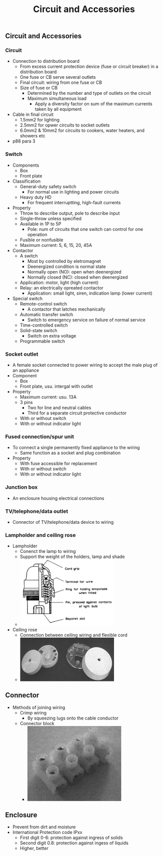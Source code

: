﻿---
title: Circuit and Accessories
update: 2022-06-16
categories: 
- Study notes
- Construction
- Building services
tags: EE
description: 
---

## Circuit and Accessories

### Circuit

- Connection to distribution board
    - From excess current protection device (fuse or circuit breaker) in a distribution board
    - One fuse or CB serve several outlets
    - Final circuit: wiring from one fuse or CB
    - Size of fuse or CB
        - Determined by the number and type of outlets on the circuit
        - Maximum simultaneous load
            - Apply a diversity factor on sum of the maximum currents taken by all equipment
- Cable in final circuit
    - 1.5mm2 for lighting
    - 2.5mm2 for opwer circuits to socket outlets
    - 6.0mm2 & 10mm2 for circuits to cookers, water heaters, and showers etc
- p88 para 3



### Switch
- Components
    - Box
    - Front plate
- Classification
    - General-duty safety switch
        - For normal use in lighting and power circuits
    - Heavy duty HD
        - For frequent interruptting, high-fault currents
- Property
    - Throw to describe output, pole to describe input
    - Single-throw unless specified
    - Available in 1P to 5P
        - Pole: num of circuits that one switch can control for one operation
    - Fusible or nonfusible
    - Maximum current: 5, 6, 15, 20, 45A
- Contactor
    - A switch
        - Most by controlled by eletromagnet
        - Deenergized condition is normal state
        - Normally open (NO): open when deenergized
        - Normally closed (NC): closed when deenergized
    - Application: motor, light (high current)
    - Relay: an electrically opreated contactor
        - Application: small light, siren, indication lamp (lower current)
- Special switch
    - Remote-control switch
        - A contactor that latches mechanically
    - Automatic transfer switch
        - Switch to emergency service on failure of normal service
    - Time-controlled switch
    - Solid-state switch
        - Switch on extra voltage
    - Programmable switch

### Socket outlet

- A female socket connected to power wiring to accept the male plug of an appliance
- Component
    - Box
    - Front plate, usu. intergal with outlet
- Property
    - Maximum current: usu. 13A
    - 3 pins
        - Two for line and neutral cables
        - Third for a separate circuit protective conductor
    - With or without switch
    - With or without indicator light

### Fused connection/spur unit

- To connect a single permanently fixed appliance to the wiring
    - Same function as a socket and plug combination
- Property
    - With fuse accessible for replacement
    - With or without switch
    - With or without indicator light

### Junction box

- An enclosure housing electrical connections

### TV/telephone/data outlet

- Connector of TV/telephone/data device to wiring

### Lampholder and ceiling rose

-  Lampholder
    - Conenct the lamp to wiring
    - Support the weight of the holders, lamp and shade
    - <img src="https://raw.githubusercontent.com/zoe-gif/images/master/20220627145147.png" width="300" height="">
- Ceiling rose
    - Connection between ceiling wiring and flexible cord
    - <img src="https://raw.githubusercontent.com/zoe-gif/images/master/20220627145206.png" width="300" height="">

## Connector

- Methods of joining wiring
    - Crimp wiring
        - By squeezing lugs onto the cable conductor
    - Connector block
        - <img src="https://raw.githubusercontent.com/zoe-gif/images/master/20220627145949.png" width="300" height="">

## Enclosure

- Prevent from dirt and moisture
- International Protection code IPxx
    - First digit 0-6: protection against ingress of solids
    - Second digit 0.8: protection against ingess of liquids
    - Higher, better